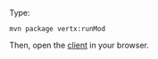 Type:

```
mvn package vertx:runMod
```

Then, open the [client](http://jsbin.com/quqike/1/watch?js,console) in your browser.